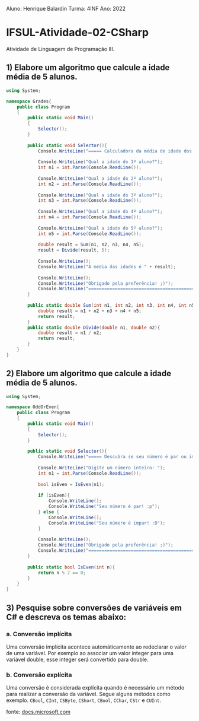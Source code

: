 

Aluno: Henrique Balardin
Turma: 4INF
Ano: 2022

# IFSUL-Atividade-02-CSharp
Atividade de Linguagem de Programação III.

## 1) Elabore um algoritmo que calcule a idade média de 5 alunos.
```C#
using System;

namespace Grades{
	public class Program
	{
		public static void Main()
		{
			Selector();
		}
		
		public static void Selector(){
			Console.WriteLine("===== Calculadora da média de idade dos alunos =====");
			
			Console.WriteLine("Qual a idade do 1º aluno?");
			int n1 = int.Parse(Console.ReadLine());
			
			Console.WriteLine("Qual a idade do 2º aluno?");
			int n2 = int.Parse(Console.ReadLine());
			
			Console.WriteLine("Qual a idade do 3º aluno?");
			int n3 = int.Parse(Console.ReadLine());
			
			Console.WriteLine("Qual a idade do 4º aluno?");
			int n4 = int.Parse(Console.ReadLine());
			
			Console.WriteLine("Qual a idade do 5º aluno?");
			int n5 = int.Parse(Console.ReadLine());
			
			double result = Sum(n1, n2, n3, n4, n5);
			result = Divide(result, 5);
			
			Console.WriteLine();
			Console.WriteLine("A média das idades é " + result);
			
			Console.WriteLine();
			Console.WriteLine("Obrigado pela preferência! ;)");
			Console.WriteLine("====================================================");
		}
		
		public static double Sum(int n1, int n2, int n3, int n4, int n5){
			double result = n1 + n2 + n3 + n4 + n5;
			return result;
		}
		public static double Divide(double n1, double n2){
			double result = n1 / n2;
			return result;
		}
	}
}

```

## 2) Elabore um algoritmo que calcule a idade média de 5 alunos.
```C#
using System;

namespace OddOrEven{
	public class Program
	{
		public static void Main()
		{
			Selector();
		}
		
		public static void Selector(){
			Console.WriteLine("===== Descubra se seu número é par ou impar! =====");
			
			Console.WriteLine("Digite um número inteiro: ");
			int n1 = int.Parse(Console.ReadLine());
			
			bool isEven = IsEven(n1);
			
			if (isEven){
				Console.WriteLine();
				Console.WriteLine("Seu número é par! :p");
			} else {
				Console.WriteLine();
				Console.WriteLine("Seu número é impar! :D");
			}
			
			Console.WriteLine();
			Console.WriteLine("Obrigado pela preferência! ;)");
			Console.WriteLine("====================================================");
		}
		
		public static bool IsEven(int n){
			return n % 2 == 0;
		}
	}
}

```

## 3) Pesquise sobre conversões de variáveis em C# e descreva os temas abaixo:
### a. Conversão implícita
Uma conversão implícita acontece automáticamente ao redeclarar o valor de uma variável. Por exemplo ao associar um valor integer para uma variável double, esse integer será convertido para double.
### b. Conversão explícita
Uma conversão é considerada explícita quando é necessário um método para realizar a conversão da variável. Segue alguns métodos como exemplo. `CBool`, `CInt`, `CSByte`, `CShort`, `CBool`, `CChar`, `CStr` e `CUInt`.

fonte: [docs.microsoft.com](https://docs.microsoft.com/pt-br/dotnet/visual-basic/programming-guide/language-features/data-types/implicit-and-explicit-conversions#:~:text=Uma%20convers%C3%A3o%20impl%C3%ADcita%20n%C3%A3o%20requer,de%20atribu%C3%AD%2Dlo%20a%20q%20.&text=Uma%20convers%C3%A3o%20expl%C3%ADcita%20usa%20uma%20palavra%2Dchave%20de%20convers%C3%A3o%20de%20tipo)
